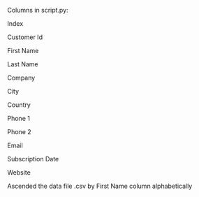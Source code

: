 Columns in script.py:


<p>Index</p>
<p>Customer Id</P>
<p>First Name</p>
<p>Last Name</p>
<p>Company</p>
<p>City</p>
<p>Country</p>
<p>Phone 1</p>
<p>Phone 2</p>
<p>Email</p>
<p>Subscription Date</p>
<p>Website</p>

<p>Ascended the data file .csv by First Name column alphabetically</p>